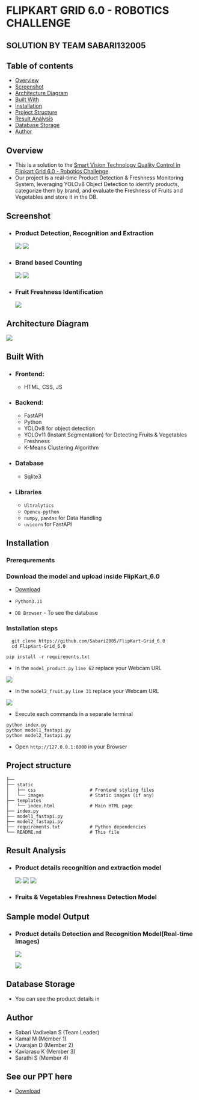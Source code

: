# FLIPKART GRID 6.0 - ROBOTICS CHALLENGE
## SOLUTION BY TEAM SABARI132005



## Table of contents

- [Overview](#overview)
- [Screenshot](#screenshot)
- [Architecture Diagram](#my-process)
- [Built With](#built-with)
- [Installation](#installation)
- [Project Structure](#structure)
- [Result Analysis](#resultanalysis)
- [Database Storage](#database)
- [Author](#author)


## Overview
- This is a solution to the [Smart Vision Technology Quality Control in Flipkart Grid 6.0 - Robotics Challenge](https://unstop.com/hackathons/flipkart-grid-60-robotics-challenge-flipkart-grid-60-flipkart-1024253). 
- Our project is a real-time Product Detection & Freshness Monitoring System, leveraging YOLOv8 Object Detection to identify products, categorize them by brand, and evaluate the Freshness of Fruits and Vegetables and store it in the DB.


## Screenshot
- ### Product Detection, Recognition and Extraction
  <img  src="./assets/image1.jpg">
  <img src="./assets/image2.jpg">

- ### Brand based Counting
  <img src="./assets/count1.jpg">
  <img src="./assets/count2.jpg">

- ### Fruit Freshness Identification
  <img src="./assets/output.jpg">
## Architecture Diagram

![](assets/architecture.jpg)

## Built With

- ### Frontend:
  - HTML, CSS, JS

- ### Backend:
  - FastAPI
  - Python
  - YOLOv8 for object detection
  - YOLOv11 (Instant Segmentation) for Detecting Fruits & Vegetables Freshness
  - K-Means Clustering Algorithm
- ### Database
  - Sqlite3
- ### Libraries
  - `Ultralytics`
  - `Opencv-python`
  - `numpy`, `pandas` for Data Handling
  - `uvicorn` for FastAPI

## Installation

### Prerequrements
### Download the model and upload inside FlipKart_6.0
  - [Download](https://drive.google.com/file/d/1r2YWdnmE_Z7NA7dUX96Cw7Ie8TmvcU-x/view?usp=drive_link)
  

  - `Python3.11`
  - `DB Browser` - To see the database

### Installation steps

  ```
    git clone https://github.com/Sabari2005/FlipKart-Grid_6.0
    cd FlipKart-Grid_6.0
  ```
  ```
  pip install -r requirements.txt
  ```
  - In the `mode1_product.py`  `line 62` replace your Webcam URL

![](assets/url1.png)

  - In the `model2_fruit.py` `line 31` replace your Webcam URL

 ![](assets/url2.png) 


  - Execute each commands in a separate terminal
  ```
  python index.py
  python model1_fastapi.py
  python model2_fastapi.py
  ```
  - Open `http://127.0.0.1:8000` in your Browser

## Project structure

```
├──          
├── static
│   ├── css                    # Frontend styling files
│   └── images                 # Static images (if any)
├── templates
│   └── index.html             # Main HTML page
├── index.py   
├── model1_fastapi.py          
├── model2_fastapi.py                 
├── requirements.txt           # Python dependencies
└── README.md                  # This file
```
## Result Analysis

- ### Product details recognition and extraction model
    ![](assets/detection.png) 
    ![](assets/product_model.png) 
    ![](assets/results.png) 
- ### Fruits & Vegetables Freshness Detection Model

## Sample model Output
- ### Product details Detection and Recognition Model(Real-time Images)
  ![](assets/real-time.png) 

  ![](assets/real-time2.png) 

## Database Storage

- You can see the product details in

## Author

- Sabari Vadivelan S (Team Leader)
- Kamal M (Member 1)
- Uvarajan D (Member 2)
- Kaviarasu K (Member 3)
- Sarathi S (Member 4)


## See our PPT here

- [Download](https://docs.google.com/presentation/d/13D5QP3yGv6fAD_d8x2nDoX0ZLpIVwJJX/edit?usp=drive_link&ouid=108471139347338857018&rtpof=true&sd=true)
